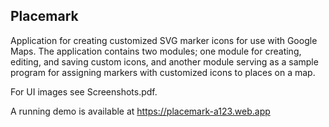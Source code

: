 ## Placemark

Application for creating customized SVG marker icons for use with Google Maps. The application contains 
two modules; one module for creating, editing, and saving custom icons, and another module serving as a
sample program for assigning markers with customized icons to places on a map.

For UI images see Screenshots.pdf.

A running demo is available at https://placemark-a123.web.app

